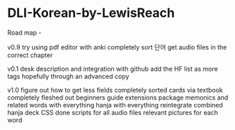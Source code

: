 # DLI-Korean-by-LewisReach

Road map - 

v0.9
try using pdf editor with anki 
completely sort 단어
get audio files in the correct chapter

v0.1
desk description and integration with github
add the HF list as more tags hopefully through an advanced copy

v1.0
figure out how to get less fields
completely sorted cards via textbook
completely fleshed out beginners guide
extensions package
memonics and related words with everything
hanja with everything
reintegrate combined hanja deck 
CSS done
scripts for all audio files
relevant pictures for each word
